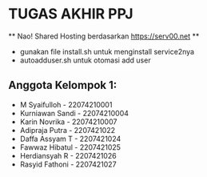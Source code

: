 # TUGAS AKHIR PPJ
** Nao! Shared Hosting berdasarkan https://serv00.net **
* gunakan file install.sh untuk menginstall service2nya
* autoadduser.sh untuk otomasi add user
## Anggota Kelompok 1:
* M Syaifulloh - 22074210001
* Kurniawan Sandi - 22074210004
* Karin Novrika - 22074210007
* Adipraja Putra - 2207421022
* Daffa Assyam T - 2207421024
* Fawwaz Hibatul - 2207421025
* Herdiansyah R - 2207421026
* Rasyid Fathoni - 2207421027
